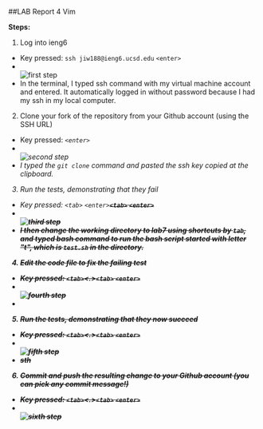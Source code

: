 ##LAB Report 4 Vim

**Steps:**

1. Log into ieng6       
- Key pressed: ```ssh jiw188@ieng6.ucsd.edu``` ```<enter>```
- <br>![first step](https://igiotto12.github.io/cse15l-lab-reports/screenshots/p1-lab4.png)
- In the terminal, I typed ssh command with my virtual machine account and entered. It automatically logged in without password because I had my ssh  in my local computer.
  
2. Clone your fork of the repository from your Github account (using the SSH URL)      
- Key pressed: <g><i><t><space><c><l><o><n><e><space><Ctrl-v>```<enter>```
-  <br>![second step](https://igiotto12.github.io/cse15l-lab-reports/screenshots/p2-lab4.png)
-   I typed the ```git clone``` command and pasted the ssh key copied at the clipboard.
  
3. Run the tests, demonstrating that they fail
- Key pressed: <c><d><space><l>```<tab>``` ```<enter>```<b><a><s><h><space><t>```<tab>``` ```<enter>```
- <br>![third step](https://igiotto12.github.io/cse15l-lab-reports/screenshots/p3-lab4.png)
- I then change the working directory to lab7 using shortcuts by ```tab```, and typed bash command to run the bash script started with letter "t", which is ```test.sh``` in the directory.

4. Edit the code file to fix the failing test
- Key pressed: <v><i><m><space><shift-l>```<tab>```<.>```<tab>``` ```<enter>```
- <br>![fourth step](https://igiotto12.github.io/cse15l-lab-reports/screenshots/p4-lab4.png)
- 

5. Run the tests, demonstrating that they now succeed
- Key pressed: <v><i><m><space><shift-l>```<tab>```<.>```<tab>``` ```<enter>```
- <br>![fifth step](https://igiotto12.github.io/cse15l-lab-reports/screenshots/p5-lab4.png)
- sth

6. Commit and push the resulting change to your Github account (you can pick any commit message!)
- Key pressed: <v><i><m><space><shift-l>```<tab>```<.>```<tab>``` ```<enter>```
- <br>![sixth step](https://igiotto12.github.io/cse15l-lab-reports/screenshots/p6-lab4.png)

